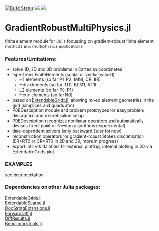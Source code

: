 [![Build Status](https://travis-ci.com/chmerdon/GradientRobustMultiPhysics.jl.svg?branch=master)](https://travis-ci.com/github/chmerdon/GradientRobustMultiPhysics.jl)
[![](https://img.shields.io/badge/docs-stable-blue.svg)](https://chmerdon.github.io/GradientRobustMultiPhysics.jl/stable/index.html)
[![](https://img.shields.io/badge/docs-dev-blue.svg)](https://chmerdon.github.io/GradientRobustMultiPhysics.jl/dev/index.html)


# GradientRobustMultiPhysics.jl

finite element module for Julia focussing on gradient-robust finite element methods and multiphysics applications


### Features/Limitations:
- solve 1D, 2D and 3D problems in Cartesian coordinates
- type-treed FiniteElements (scalar or vector-valued)
    - H1 elements (so far P1, P2, MINI, CR, BR)
    - Hdiv elements (so far RT0, BDM1, RT1)
    - L2 elements (so far P0, P1)
    - Hcurl elements (so far N0)
- based on [ExtendableGrids.jl](https://github.com/j-fu/ExtendableGrids.jl), allowing mixed element geometries in the grid (simplices and quads atm)
- PDEDescription module and problem prototypes for easy problem description and discretisation setup
- PDEDescription recognizes nonlinear operators and automatically devises fixed-point or Newton algorithms (experimental)
- time-dependent solvers (only backward Euler for now)
- reconstruction operators for gradient-robust Stokes discretisation (BR>RT0 or CR>RT0 in 2D and 3D, more in progress)
- export into vtk datafiles for external plotting, internal plotting in 2D via ExtendableGrids.plot


### EXAMPLES 
see documentation


### Dependencies on other Julia packages:

[ExtendableGrids.jl](https://github.com/j-fu/ExtendableGrids.jl)\
[ExtendableSparse.jl](https://github.com/j-fu/ExtendableSparse.jl)\
[DocStringExtensions.jl](https://github.com/JuliaDocs/DocStringExtensions.jl)\
[ForwardDiff.jl](https://github.com/JuliaDiff/ForwardDiff.jl)\
[DiffResults.jl](https://github.com/JuliaDiff/DiffResults.jl)\
[BenchmarkTools.jl](https://github.com/JuliaCI/BenchmarkTools.jl)

